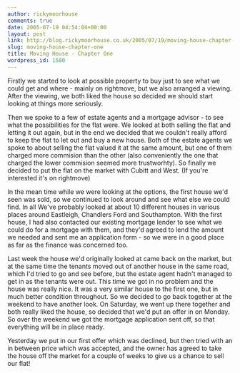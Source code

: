 ```yaml
---
author: rickymoorhouse
comments: true
date: 2005-07-19 04:54:04+00:00
layout: post
link: http://blog.rickymoorhouse.co.uk/2005/07/19/moving-house-chapter-one/
slug: moving-house-chapter-one
title: Moving House - Chapter One
wordpress_id: 1580
---
```


Firstly we started to look at possible property to buy just to see what we could get and where - mainly on rightmove, but we also arranged a viewing. After the viewing, we both liked the house so decided we should start looking at things more seriously.






Then we spoke to a few of estate agents and a mortgage advisor - to see what the possibilities for the flat were. We looked at both selling the flat and letting it out again, but in the end we decided that we couldn't really afford to keep the flat to let out and buy a new house.
Both of the estate agents we spoke to about selling the flat valued it at the same amount, but one of them charged more commision than the other (also conveniently the one that charged the lower commision seemed more trustworhty). So finally we decided to put the flat on the market with Cubitt and West. (If you're interested it's on rightmove)




In the mean time while we were looking at the options, the first house we'd seen was sold, so we continued to look around and see what else we could find. In all We've probably looked at about 10 different houses in various places around Eastleigh, Chandlers Ford and Southampton. With the first house, I had also contacted our existing mortgage lender to see what we could do for a mortgage with them, and they'd agreed to lend the amount we needed and sent me an application form - so we were in a good place as far as the finance was concerned too.




Last week the house we'd originally looked at came back on the market, but at the same time the tenants moved out of another house in the same road, which I'd tried to go and see before, but the estate agent hadn't managed to get in as the tenants were out. This time we got in no problem and the house was really nice. It was a very similar house to the first one, but in much better condition throughout. So we decided to go back together at the weekend to have another look. On Saturday, we went up there together and both really liked the house, so decided that we'd put an offer in on Monday. So over the weekend we got the mortgage application sent off, so that everything will be in place ready.




Yesterday we put in our first offer which was declined, but then tried with an in between price which was accepted, and the owner has agreed to take the house off the market for a couple of weeks to give us a chance to sell our flat!

